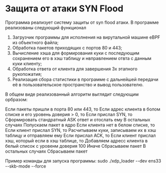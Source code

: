 # Защита от атаки SYN Flood

Программа реализует систему защиты от syn flood атаки.
В программе реализованы следующий функционал
  1. Загрузчик программы для исполнения на вирутальной машине eBPF из объектного файла;
  2. Обработка пакетов приходящих с портов 80 и 443;
  3. Вычисление хэша для формирования куки с последующим сохранением его в хэш таблицу и нвправлением отвта с данным куки клиенту;
  4. Обработка ответа от клиента для завершения 3х этапного рукопожатия;
  5. Реализация сбора статистики в программе с дальнейшей передачи её в пользовательское пространство и вывод пользователю.

В общем виде реализованный алгоритм выглядит следующим орбразом:

Если пакеты пришли в порта 80 или 443, то
  Если адрес клиента в болом списке и его уровень доверия > 0, то
    Если прислал SYN, то
      Сформировать стандратный ASK ответ и отослать ему
    В остальных случаях
      Попускаем пакет в ядро
  Если клиента нет в белом списке, то
    Если клиент прислал SYN, то
      Расчитываем куки, записываем их в хэш таблицу и отправляем ему
    Если прислал ACK, то
      Если клиент прислал хэш, который если в хэш таблице, то
        Добавляем адресс клиента в белый список с уровенм доверия 100
      Иначе
        Сбрасываем пакет
    В остальных случаях
      Сбрасываем пакет
 
 Пример команды для запуска программы:
    sudo ./xdp_loader --dev ens33 --skb-mode --force
  

